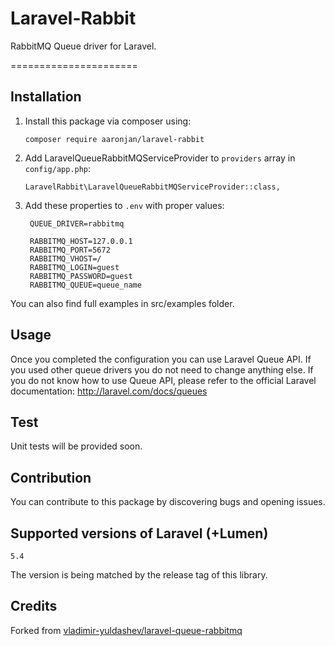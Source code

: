 # Laravel-Rabbit

RabbitMQ Queue driver for Laravel.

======================

## Installation

1. Install this package via composer using:

	`composer require aaronjan/laravel-rabbit`

2. Add LaravelQueueRabbitMQServiceProvider to `providers` array in `config/app.php`:

	`LaravelRabbit\LaravelQueueRabbitMQServiceProvider::class,`

3. Add these properties to `.env` with proper values:

		QUEUE_DRIVER=rabbitmq

		RABBITMQ_HOST=127.0.0.1
		RABBITMQ_PORT=5672
		RABBITMQ_VHOST=/
		RABBITMQ_LOGIN=guest
		RABBITMQ_PASSWORD=guest
		RABBITMQ_QUEUE=queue_name


You can also find full examples in src/examples folder.


## Usage

Once you completed the configuration you can use Laravel Queue API. If you used other queue drivers you do not need to change anything else. If you do not know how to use Queue API, please refer to the official Laravel documentation: http://laravel.com/docs/queues


## Test

Unit tests will be provided soon.


## Contribution

You can contribute to this package by discovering bugs and opening issues.


## Supported versions of Laravel (+Lumen)

`5.4`

The version is being matched by the release tag of this library.


## Credits

Forked from [vladimir-yuldashev/laravel-queue-rabbitmq](https://github.com/vladimir-yuldashev/laravel-queue-rabbitmq)
